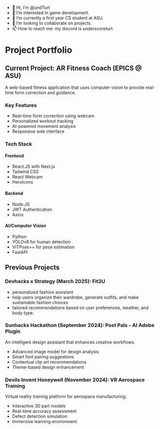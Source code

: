 - 👋 Hi, I’m @undTurt
- 👀 I’m interested in game development.
- 🌱 I’m currently a first year CS student at ASU.
- 💞️ I’m looking to collaborate on projects.
- 📫 How to reach me: my discord is underscoreturt.

# Project Portfolio

## Current Project: AR Fitness Coach (EPICS @ ASU)
A web-based fitness application that uses computer vision to provide real-time form correction and guidance.

### Key Features
- Real-time form correction using webcam
- Personalized workout tracking
- AI-powered movement analysis
- Responsive web interface

### Tech Stack
#### Frontend
- React.JS with Next.js
- Tailwind CSS
- React Webcam
- HeroIcons

#### Backend
- Node.JS
- JWT Authentication
- Axios

#### AI/Computer Vision
- Python
- YOLOv8 for human detection
- ViTPose++ for pose estimation
- FastAPI

## Previous Projects

### Devhacks x Strategy (March 2025): Fit2U
- personalized fashion assistant
- help users organize their wardrobe, generate outfits, and make sustainable fashion choices
- tailored recommendations based on user preferences, weather, and body type.

### Sunhacks Hackathon (September 2024): Post Pals - AI Adobe Plugin
An intelligent design assistant that enhances creative workflows.
- Advanced image model for design analysis
- Smart font pairing suggestions
- Contextual clip art recommendations
- Theme-based design enhancement

### Devils Invent Honeywell (November 2024): VR Aerospace Training
Virtual reality training platform for aerospace manufacturing.
- Interactive 3D part models
- Real-time accuracy assessment
- Defect detection simulation
- Immersive learning environment
